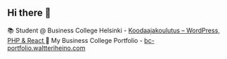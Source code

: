 ## Hi there 👋
📚 Student @ Business College Helsinki - [Koodaajakoulutus – WordPress, PHP & React
](https://www.bc.fi/koulutukset/koodaajakoulutus-wordpress-php-react)
💼 My Business College Portfolio - [bc-portfolio.waltteriheino.com](https://bc-portfolio.waltteriheino.com/)

<!-- **Waltsuuuu/waltsuuuu** is a ✨ _special_ ✨ repository because its `README.md` (this file) appears on your GitHub profile.
Here are some ideas to get you started:

- 🔭 I’m currently working on ...
- 🌱 I’m currently learning ...
- 👯 I’m looking to collaborate on ...
- 🤔 I’m looking for help with ...
- 💬 Ask me about ...
- 📫 How to reach me: ...
- 😄 Pronouns: ...
- ⚡ Fun fact: ...
-->
